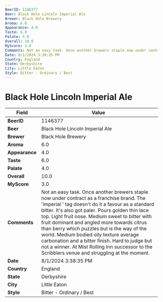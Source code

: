 ```yaml
---
BeerID: 1146377
Beer: Black Hole Lincoln Imperial Ale
Brewer: Black Hole Brewery
Aroma: 6.0
Appearance: 4.0
Taste: 6.0
Palate: 4.0
Overall: 10.0
MyScore: 3.0
Comments: Not an easy task. Once another brewers staple now under contract as a franchise brand. The 'imperial ' tag doesn't do it a favour as a standard bitter. It's also got paler.  Pours golden thin lace top.  Light fruit nose. Medium sweet to bitter with fruit dominant and angled more towards citrus than berry which puzzles but is the way of the world. Medium bodied oily texture average carbonation and a bitter finish.  Hard to judge but not a winner. At Mist Rolling Inn successor to the Scribblers venue and struggling at the moment.
Date: 8/1/2024 3:38:35 PM
Country: England
State: Derbyshire
City: Little Eaton
Style: Bitter - Ordinary / Best
---
```


# Black Hole Lincoln Imperial Ale

| Field         | Value |
|---------------|-------|
| **BeerID** | 1146377 |
| **Beer** | Black Hole Lincoln Imperial Ale |
| **Brewer** | Black Hole Brewery |
| **Aroma** | 6.0 |
| **Appearance** | 4.0 |
| **Taste** | 6.0 |
| **Palate** | 4.0 |
| **Overall** | 10.0 |
| **MyScore** | 3.0 |
| **Comments** | Not an easy task. Once another brewers staple now under contract as a franchise brand. The 'imperial ' tag doesn't do it a favour as a standard bitter. It's also got paler.  Pours golden thin lace top.  Light fruit nose. Medium sweet to bitter with fruit dominant and angled more towards citrus than berry which puzzles but is the way of the world. Medium bodied oily texture average carbonation and a bitter finish.  Hard to judge but not a winner. At Mist Rolling Inn successor to the Scribblers venue and struggling at the moment.  |
| **Date** | 8/1/2024 3:38:35 PM |
| **Country** | England |
| **State** | Derbyshire |
| **City** | Little Eaton |
| **Style** | Bitter - Ordinary / Best |
